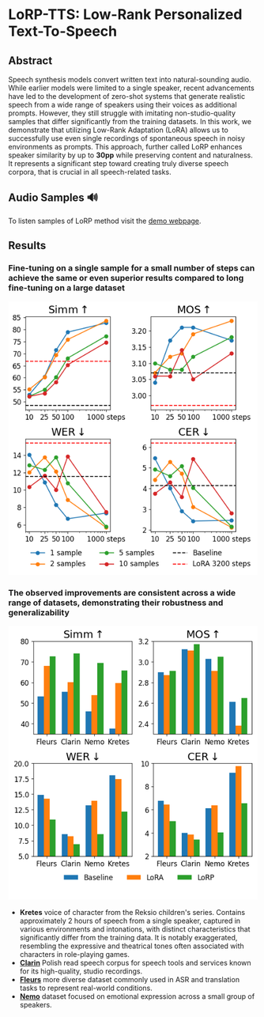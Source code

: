 # LoRP-TTS: Low-Rank Personalized Text-To-Speech

## Abstract
Speech synthesis models convert written text into natural-sounding audio. While earlier models were limited to a single speaker, recent advancements have led to the development of zero-shot systems that generate realistic speech from a wide range of speakers using their voices as additional prompts. However, they still struggle with imitating non-studio-quality samples that differ significantly from the training datasets. In this work, we demonstrate that utilizing Low-Rank Adaptation (LoRA) allows us to successfully use even single recordings of spontaneous speech in noisy environments as prompts. This approach, further called LoRP enhances speaker similarity by up to **30pp** while preserving content and naturalness. It represents a significant step toward creating truly diverse speech corpora, that is crucial in all speech-related tasks.

## Audio Samples 🔊

To listen samples of LoRP method visit the [demo webpage](https://samsung.github.io/LORP/).

## Results

### Fine-tuning on a single sample for a small number of steps can achieve the same or even superior results compared to long fine-tuning on a large dataset

![WER Score](./images/lorp/eval-samples.png)

### The observed improvements are consistent across a wide range of datasets, demonstrating their robustness and generalizability

![BERT Score](./images/lorp/other-samples.png)

* **Kretes** voice of character from the Reksio children's series. Contains approximately 2 hours of speech from a single speaker, captured in various environments and intonations, with distinct characteristics that significantly differ from the training data. It is notably exaggerated, resembling the expressive and theatrical tones often associated with characters in role-playing games.
* **[Clarin](https://arxiv.org/abs/1706.00245)** Polish read speech corpus for speech tools and services known for its high-quality, studio recordings.
* **[Fleurs](https://arxiv.org/abs/2205.12446)** more diverse dataset commonly used in ASR and translation tasks to represent real-world conditions.
* **[Nemo](https://arxiv.org/abs/2404.06292v1)** dataset focused on emotional expression across a small group of speakers.

